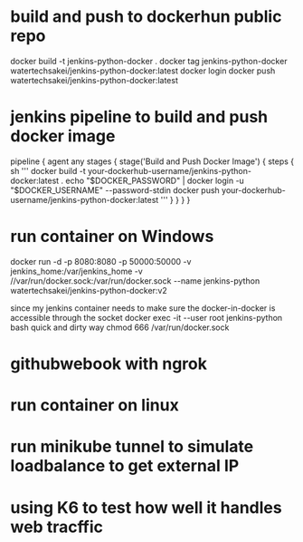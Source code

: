 # build and push to dockerhun public repo
docker build -t jenkins-python-docker .
docker tag jenkins-python-docker watertechsakei/jenkins-python-docker:latest
docker login
docker push watertechsakei/jenkins-python-docker:latest

# jenkins pipeline to build and push docker image

pipeline {
    agent any
    stages {
        stage('Build and Push Docker Image') {
            steps {
                sh '''
                    docker build -t your-dockerhub-username/jenkins-python-docker:latest .
                    echo "$DOCKER_PASSWORD" | docker login -u "$DOCKER_USERNAME" --password-stdin
                    docker push your-dockerhub-username/jenkins-python-docker:latest
                '''
            }
        }
    }
}

# run container on Windows

docker run -d -p 8080:8080 -p 50000:50000 -v jenkins_home:/var/jenkins_home -v //var/run/docker.sock:/var/run/docker.sock --name jenkins-python watertechsakei/jenkins-python-docker:v2

since my jenkins container needs to make sure the docker-in-docker is accessible through the socket 
docker exec -it --user root jenkins-python bash
quick and dirty way
chmod 666 /var/run/docker.sock

# githubwebook with ngrok

# run container on linux

# run minikube tunnel to simulate loadbalance to get external IP

# using K6 to test how well it handles web tracffic
